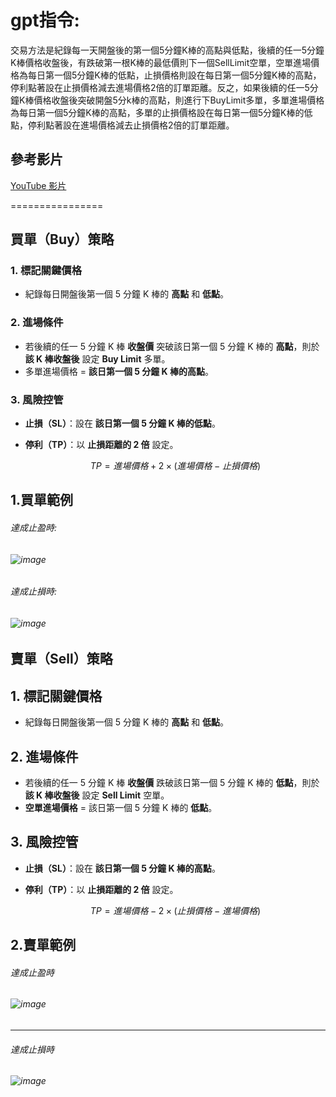 gpt指令:
================
交易方法是紀錄每一天開盤後的第一個5分鐘K棒的高點與低點，後續的任一5分鐘K棒價格收盤後，有跌破第一根K棒的最低價則下一個SellLimit空單，空單進場價格為每日第一個5分鐘K棒的低點，止損價格則設在每日第一個5分鐘K棒的高點，停利點著設在止損價格減去進場價格2倍的訂單距離。反之，如果後續的任一5分鐘K棒價格收盤後突破開盤5分k棒的高點，則進行下BuyLimit多單，多單進場價格為每日第一個5分鐘K棒的高點，多單的止損價格設在每日第一個5分鐘K棒的低點，停利點著設在進場價格減去止損價格2倍的訂單距離。

## 參考影片
[YouTube 影片](https://youtu.be/4cT8WTyxhYY?si=8LpmV4wrbVHgd_YA)

================
## 買單（Buy）策略

### 1. 標記關鍵價格
- 紀錄每日開盤後第一個 5 分鐘 K 棒的 **高點** 和 **低點**。

### 2. 進場條件
- 若後續的任一 5 分鐘 K 棒 **收盤價** 突破該日第一個 5 分鐘 K 棒的 **高點**，則於 **該 K 棒收盤後** 設定 **Buy Limit** 多單。
- 多單進場價格 = **該日第一個 5 分鐘 K 棒的高點**。

### 3. 風險控管
- **止損（SL）**：設在 **該日第一個 5 分鐘 K 棒的低點**。
- **停利（TP）**：以 **止損距離的 2 倍** 設定。

  ```math
  TP = 進場價格 + 2 \times (進場價格 - 止損價格)
## 1.買單範例 ##
  ###### 達成止盈時: ######
  ###### ![image](https://github.com/worldstar/MT5-MultiTimeFrame-MA-TDI-Dashboard/blob/main/Opening%2015%20Reversal%20Breakout%20Strategy/%E8%B2%B7%E5%96%AE%E6%AD%A2%E7%9B%88.png) ######
  ###### 達成止損時: ######
  ###### ![image](https://github.com/worldstar/MT5-MultiTimeFrame-MA-TDI-Dashboard/blob/main/Opening%2015%20Reversal%20Breakout%20Strategy/%E8%B2%B7%E5%96%AE%E6%AD%A2%E6%90%8D.png) ######

## 賣單（Sell）策略

## 1. 標記關鍵價格
- 紀錄每日開盤後第一個 5 分鐘 K 棒的 **高點** 和 **低點**。

## 2. 進場條件
- 若後續的任一 5 分鐘 K 棒 **收盤價** 跌破該日第一個 5 分鐘 K 棒的 **低點**，則於 **該 K 棒收盤後** 設定 **Sell Limit** 空單。
- **空單進場價格** = 該日第一個 5 分鐘 K 棒的 **低點**。

## 3. 風險控管
- **止損（SL）**：設在 **該日第一個 5 分鐘 K 棒的高點**。
- **停利（TP）**：以 **止損距離的 2 倍** 設定。

  ```math
  TP = 進場價格 - 2 \times (止損價格 - 進場價格)
## 2.賣單範例 ##
  ###### 達成止盈時 ######
  ###### ![image](https://github.com/worldstar/MT5-MultiTimeFrame-MA-TDI-Dashboard/blob/main/Opening%2015%20Reversal%20Breakout%20Strategy/%E8%B3%A3%E5%96%AE%E6%AD%A2%E7%9B%88.png) ######
  -----------------------------------------------
  ###### 達成止損時 #######
  ###### ![image](https://github.com/worldstar/MT5-MultiTimeFrame-MA-TDI-Dashboard/blob/main/Opening%2015%20Reversal%20Breakout%20Strategy/%E8%B3%A3%E5%96%AE%E6%AD%A2%E6%90%8D.png) #######
